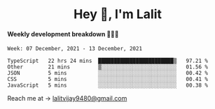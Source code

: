 <h1 align="center">Hey 👋, I'm Lalit</h1>

#### Weekly development breakdown 👨🏻‍💻
<!--START_SECTION:waka-->
```text
Week: 07 December, 2021 - 13 December, 2021

TypeScript   22 hrs 24 mins  ████████████████████████▒   97.21 % 
Other        21 mins         ▒░░░░░░░░░░░░░░░░░░░░░░░░   01.56 % 
JSON         5 mins          ░░░░░░░░░░░░░░░░░░░░░░░░░   00.42 % 
CSS          5 mins          ░░░░░░░░░░░░░░░░░░░░░░░░░   00.41 % 
JavaScript   5 mins          ░░░░░░░░░░░░░░░░░░░░░░░░░   00.38 % 
```
<!--END_SECTION:waka-->

Reach me at → lalitvijay9480@gmail.com
